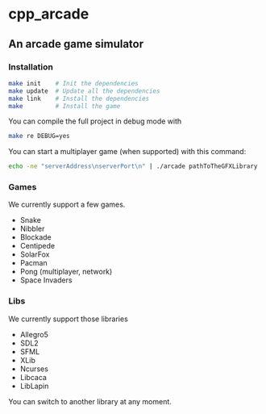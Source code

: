 # cpp_arcade
## An arcade game simulator

### Installation

```bash
make init    # Init the dependencies
make update  # Update all the dependencies
make link    # Install the dependencies
make         # Install the game
```

You can compile the full project in debug mode with
``` bash
make re DEBUG=yes
```

You can start a multiplayer game (when supported) with this command:
```bash
echo -ne "serverAddress\nserverPort\n" | ./arcade pathToTheGFXLibrary
```

### Games
We currently support a few games.
- Snake
- Nibbler
- Blockade
- Centipede
- SolarFox
- Pacman
- Pong (multiplayer, network)
- Space Invaders

### Libs
We currently support those libraries
- Allegro5
- SDL2
- SFML
- XLib
- Ncurses
- Libcaca
- LibLapin

You can switch to another library at any moment.


